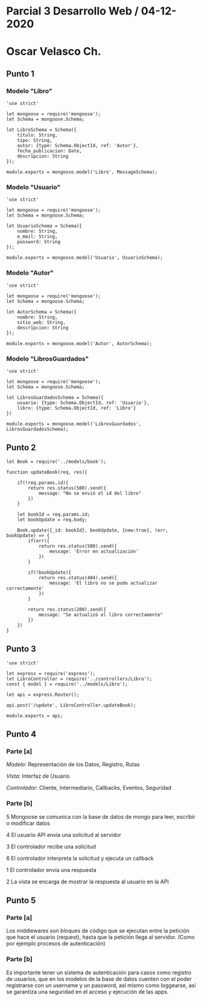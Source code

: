 # Parcial 3 Desarrollo Web / 04-12-2020
# Oscar Velasco Ch.


## Punto 1


### Modelo "Libro"
```
'use strict'

let mongoose = require('mongoose');
let Schema = mongoose.Schema;

let LibroSchema = Schema({
    titulo: String,
    tipo: String,
    autor: {type: Schema.ObjectId, ref: 'Autor'},
    fecha_publicacion: Date,
    descripcion: String
});

module.exports = mongoose.model('Libro', MessageSchema);
```

### Modelo "Usuario"
```
'use strict'

let mongoose = require('mongoose');
let Schema = mongoose.Schema;

let UsuarioSchema = Schema({
    nombre: String,
    e_mail: String,
    password: String
});

module.exports = mongoose.model('Usuario', UsuarioSchema);
```

### Modelo "Autor"
```
'use strict'

let mongoose = require('mongoose');
let Schema = mongoose.Schema;

let AutorSchema = Schema({
    nombre: String,
    sitio_web: String,
    descripcion: String
});

module.exports = mongoose.model('Autor', AutorSchema);
```

### Modelo "LibrosGuardados"
```
'use strict'

let mongoose = require('mongoose');
let Schema = mongoose.Schema;

let LibrosGuardadosSchema = Schema({
    usuario: {type: Schema.ObjectId, ref: 'Usuario'},
    libro: {type: Schema.ObjectId, ref: 'Libro'}
})

module.exports = mongoose.model('LibrosGuardados',     LibrosGuardadosSchema);
```



## Punto 2

```
let Book = require('../models/book'); 

function updateBook(req, res){ 
    
    if(!req.params.id){ 
        return res.status(500).send({ 
            message: "No se envió el id del libro" 
        }) 
    } 
    
    let bookId = req.params.id; 
    let bookUpdate = req.body; 
    
    Book.update({_id: bookId}, bookUpdate, {new:true}, (err,  bookUpdate) => { 
        if(err){ 
            return res.status(500).send({ 
                message: 'Error en actualización' 
            }) 
        } 
        
        if(!bookUpdate){ 
            return res.status(404).send({
                message: 'El libro no se pudo actualizar correctamente'
            })
        } 
        
        return res.status(200).send({ 
            message: "Se actualizó el libro correctamente"
        }) 
    }) 
}
```


## Punto 3

```
'use strict'

let express = require('express');
let LibroController = require('../controllers/Libro');
const { model } = require('../models/Libro');

let api = express.Router();

api.post('/update', LibroController.updateBook);

module.exports = api;
```


## Punto 4

### Parte [a]

*Modelo*: Representación de los Datos, Registro, Rutas

*Vista*: Interfaz de Usuario 

*Controlador*: Cliente, Intermediario, Callbacks, Eventos, Seguridad

### Parte [b]

5 Mongoose se comunica con la base de datos de mongo para leer, escribir o modificar datos

4 El usuario API envía una solicitud al servidor 

3 El controlador recibe una solicitud

6 El controlador interpreta la solicitud y ejecuta un callback

1 El controlador envía una respuesta

2 La vista se encarga de mostrar la respuesta al usuario en la API


## Punto 5

### Parte [a]
Los middlewares son bloques de código que se ejecutan entre la petición que hace el usuario (request), hasta que la petición llega al servidor. (Como por ejemplo procesos de autenticación)

### Parte [b]
Es importante tener un sistema de autenticación para casos como registro de usuarios, que en los modelos de la base de datos cuenten con el poder registrarse con un username y un password, así mismo como loggearse, así se garantiza una seguridad en el acceso y ejecución de las apps.